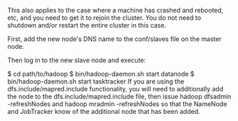 This also applies to the case where a machine has crashed and rebooted, etc, and you need to get it to rejoin the cluster. You do not need to shutdown and/or restart the entire cluster in this case.

First, add the new node's DNS name to the conf/slaves file on the master node.

Then log in to the new slave node and execute:


$ cd path/to/hadoop
$ bin/hadoop-daemon.sh start datanode
$ bin/hadoop-daemon.sh start tasktracker
If you are using the dfs.include/mapred.include functionality, you will need to additionally add the node to the dfs.include/mapred.include file, then issue hadoop dfsadmin -refreshNodes and hadoop mradmin -refreshNodes so that the NameNode and JobTracker know of the additional node that has been added.
